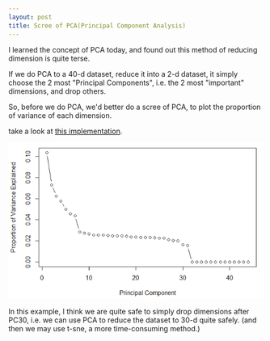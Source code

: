 ```yaml
---
layout: post
title: Scree of PCA(Principal Component Analysis)
---
```

I learned the concept of PCA today, and found out this method of reducing dimension is quite terse. 

If we do PCA to a 40-d dataset, reduce it into a 2-d dataset, it simply choose the 2 most "Principal Components", i.e. the 2 most "important" dimensions, and drop others.

So, before we do PCA, we'd better do a scree of PCA, to plot the proportion of variance of each dimension. 

take a look at [this implementation][1].

![img](/images/2017-09-23-scree-of-pca/proportion-of-variance.png)

In this example, I think we are quite safe to simply drop dimensions after PC30, i.e. we can use PCA to reduce the dataset to 30-d quite safely. (and then we may use t-sne, a more time-consuming method.)


[1]:https://www.analyticsvidhya.com/blog/2016/03/practical-guide-principal-component-analysis-python/
